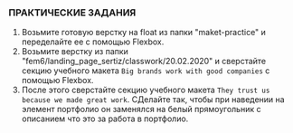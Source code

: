 ### ПРАКТИЧЕСКИЕ ЗАДАНИЯ

1. Возьмите готовую верстку на float из папки "maket-practice" и переделайте ее с помощью Flexbox.
2. Возьмите верстку из папки "fem6/landing_page_sertiz/classwork/20.02.2020" и сверстайте секцию учебного макета `Big brands work with good companies` с помощью Flexbox.
3. После этого сверстайте секцию учебного макета `They trust us because we made great work`. СДелайте так, чтобы при наведении на элемент портфолио он заменялся на белый прямоугольник с описанием что это за работа в портфолио.